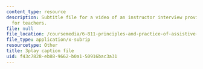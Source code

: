 ```yaml
---
content_type: resource
description: Subtitle file for a video of an instructor interview providing advice
  for teachers.
file: null
file_location: /coursemedia/6-811-principles-and-practice-of-assistive-technology-fall-2014/f43c7828eb889662b0a150916bac3a31_ZGCJabWew3A.srt
file_type: application/x-subrip
resourcetype: Other
title: 3play caption file
uid: f43c7828-eb88-9662-b0a1-50916bac3a31
---
```

